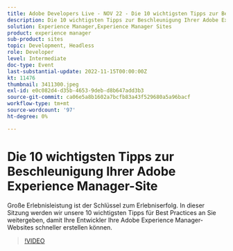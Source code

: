 ```yaml
---
title: Adobe Developers Live - NOV 22 - Die 10 wichtigsten Tipps zur Beschleunigung Ihrer Adobe Experience Manager-Site
description: Die 10 wichtigsten Tipps zur Beschleunigung Ihrer Adobe Experience Manager SiteDie hervorragende Erlebnisleistung ist der Schlüssel zum Erlebniserfolg. In dieser Sitzung werden wir unsere 10 wichtigsten Tipps für Best Practices an Sie weitergeben, damit Ihre Entwickler Ihre Adobe Experience Manager-Websites schneller erstellen können.
solution: Experience Manager,Experience Manager Sites
product: experience manager
sub-product: sites
topic: Development, Headless
role: Developer
level: Intermediate
doc-type: Event
last-substantial-update: 2022-11-15T00:00:00Z
kt: 11476
thumbnail: 3411300.jpeg
exl-id: e0c082d4-d35b-4653-9deb-d8b647add3b3
source-git-commit: ca06e5a8b1602a7bcfb83a43f529680a5a96bacf
workflow-type: tm+mt
source-wordcount: '97'
ht-degree: 0%

---
```


# Die 10 wichtigsten Tipps zur Beschleunigung Ihrer Adobe Experience Manager-Site

Große Erlebnisleistung ist der Schlüssel zum Erlebniserfolg. In dieser Sitzung werden wir unsere 10 wichtigsten Tipps für Best Practices an Sie weitergeben, damit Ihre Entwickler Ihre Adobe Experience Manager-Websites schneller erstellen können.

>[!VIDEO](https://video.tv.adobe.com/v/3411300/?quality=12&learn=on)
